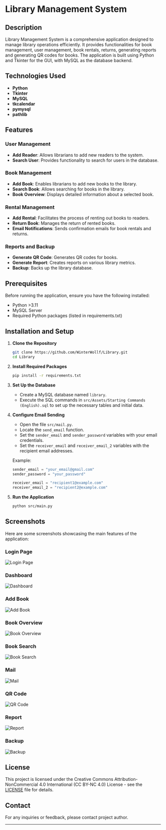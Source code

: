 # Library Management System

## Description

Library Management System is a comprehensive application designed to manage library operations efficiently. It provides functionalities for book management, user management, book rentals, returns, generating reports and generating QR codes for books. The application is built using Python and Tkinter for the GUI, with MySQL as the database backend.

## Technologies Used

- **Python**
- **Tkinter**
- **MySQL**
- **tkcalendar**
- **pymysql**
- **pathlib**

## Features

### User Management
- **Add Reader**: Allows librarians to add new readers to the system.
- **Search User**: Provides functionality to search for users in the database.

### Book Management
- **Add Book**: Enables librarians to add new books to the library.
- **Search Book**: Allows searching for books in the library.
- **Book Overview**: Displays detailed information about a selected book.

### Rental Management
- **Add Rental**: Facilitates the process of renting out books to readers.
- **Return Book**: Manages the return of rented books.
- **Email Notifications**: Sends confirmation emails for book rentals and returns.

### Reports and Backup
- **Generate QR Code**: Generates QR codes for books.
- **Generate Report**: Creates reports on various library metrics.
- **Backup**: Backs up the library database.

## Prerequisites

Before running the application, ensure you have the following installed:

- Python >3.11
- MySQL Server
- Required Python packages (listed in requirements.txt)

## Installation and Setup

1. **Clone the Repository**
   ```sh
   git clone https://github.com/WinterWollf/Library.git
   cd Library
   ```

2. **Install Required Packages**
   ```sh
   pip install -r requirements.txt
   ```

3. **Set Up the Database**
   - Create a MySQL database named `library`.
   - Execute the SQL commands in `src/Assets/Starting Commands (English).sql` to set up the necessary tables and initial data.

4. **Configure Email Sending**
   - Open the file `src/mail.py`.
   - Locate the `send_email` function.
   - Set the `sender_email` and `sender_password` variables with your email credentials.
   - Set the `receiver_email` and `receiver_email_2` variables with the recipient email addresses.

   Example:
   ```python
   sender_email = "your_email@gmail.com"
   sender_password = "your_password"

   receiver_email = "recipient1@example.com"
   receiver_email_2 = "recipient2@example.com"
   ```

5. **Run the Application**
   ```sh
   python src/main.py
   ```

## Screenshots

Here are some screenshots showcasing the main features of the application:

### Login Page
![Login Page](screenshots/loginPage.png)

### Dashboard
![Dashboard](screenshots/dashboard.png)

### Add Book
![Add Book](screenshots/addBook.png)

### Book Overview
![Book Overview](screenshots/bookOverview.png)

### Book Search
![Book Search](screenshots/bookSearch.png)

### Mail
![Mail](screenshots/mail.png)

### QR Code
![QR Code](screenshots/QRCode.png)

### Report
![Report](screenshots/raport.png)

### Backup
![Backup](screenshots/backup.png)

## License

This project is licensed under the Creative Commons Attribution-NonCommercial 4.0 International (CC BY-NC 4.0) License - see the [LICENSE](LICENSE.txt) file for details.

## Contact

For any inquiries or feedback, please contact project author.

---